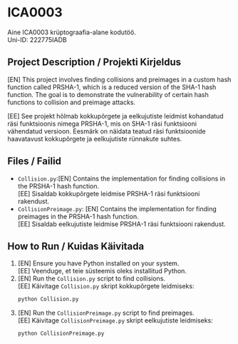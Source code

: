 # ICA0003
Aine ICA0003 krüptograafia-alane kodutöö.<br>
Uni-ID: 222775IADB

## Project Description / Projekti Kirjeldus
[EN] This project involves finding collisions and preimages in a custom hash function called PRSHA-1, which is a reduced version of the SHA-1 hash function. The goal is to demonstrate the vulnerability of certain hash functions to collision and preimage attacks.<br>

[EE] See projekt hõlmab kokkupõrgete ja eelkujutiste leidmist kohandatud räsi funktsioonis nimega PRSHA-1, mis on SHA-1 räsi funktsiooni vähendatud versioon. Eesmärk on näidata teatud räsi funktsioonide haavatavust kokkupõrgete ja eelkujutiste rünnakute suhtes.

## Files / Failid
- `Collision.py`:[EN] Contains the implementation for finding collisions in the PRSHA-1 hash function.<br> [EE] Sisaldab kokkupõrgete leidmise PRSHA-1 räsi funktsiooni rakendust.
- `CollisionPreimage.py`: [EN] Contains the implementation for finding preimages in the PRSHA-1 hash function.<br> [EE] Sisaldab eelkujutiste leidmise PRSHA-1 räsi funktsiooni rakendust.

## How to Run / Kuidas Käivitada
1. [EN] Ensure you have Python installed on your system.<br> [EE] Veenduge, et teie süsteemis oleks installitud Python.
2. [EN] Run the `Collision.py` script to find collisions.<br> [EE] Käivitage `Collision.py` skript kokkupõrgete leidmiseks:
    ```sh
    python Collision.py
    ```
3. [EN] Run the `CollisionPreimage.py` script to find preimages.<br> [EE] Käivitage `CollisionPreimage.py` skript eelkujutiste leidmiseks:
    ```sh
    python CollisionPreimage.py
    ```
